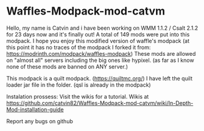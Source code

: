 # Waffles-Modpack-mod-catvm


Hello, my name is Catvin and i have been working on WMM 1.1.2 / Csalt 2.1.2 for 23 days now and it's finally out!
A total of 149 mods were put into this modpack.
I hope you enjoy this modified version of waffle's modpack (at this point it has no traces of the modpack I forked it from: https://modrinth.com/modpack/waffles-modpack)
These mods are allowed on "almost all" servers including the big ones like hypixel. (as far as I know none of these mods are banned on ANY server.)

This modpack is a quilt modpack. (https://quiltmc.org/) I have left the quilt loader jar file in the folder. (qsl is already in the modpack)

Instalation prossess:
Visit the wikis for a tutorial. Wikis at https://github.com/catvin82/Waffles-Modpack-mod-catvm/wiki/In-Depth-Mod-installation-guide

Report any bugs on github
